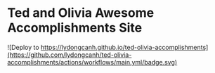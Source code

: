 # Ted and Olivia Awesome Accomplishments Site

![Deploy to https://lydongcanh.github.io/ted-olivia-accomplishments](https://github.com/lydongcanh/ted-olivia-accomplishments/actions/workflows/main.yml/badge.svg)
